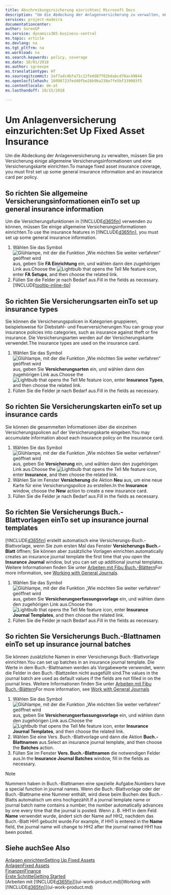 ```yaml
---
title: Abschreibungsrsicherung einrichten| Microsoft Docs
description: "Um die Abdeckung der Anlagenversicherung zu verwalten, müssen Sie pro Versicherung einige allgemeine Versicherungsinformationen und eine Versicherungskarte einrichten."
services: project-madeira
documentationcenter: 
author: SorenGP
ms.service: dynamics365-business-central
ms.topic: article
ms.devlang: na
ms.tgt_pltfrm: na
ms.workload: na
ms.search.keywords: policy, coverage
ms.date: 10/01/2018
ms.author: sgroespe
ms.translationtype: HT
ms.sourcegitcommit: 2af7adc4bfa71c12fedd87f02bdabcd78ac49844
ms.openlocfilehash: 16098723fed40fbe26b9ba238e7fe5bf339003f5
ms.contentlocale: de-at
ms.lasthandoff: 10/15/2018

---
```

# <a name="set-up-fixed-asset-insurance"></a><span data-ttu-id="17c9d-103">Um Anlagenversicherung einzurichten:</span><span class="sxs-lookup"><span data-stu-id="17c9d-103">Set Up Fixed Asset Insurance</span></span>
<span data-ttu-id="17c9d-104">Um die Abdeckung der Anlagenversicherung zu verwalten, müssen Sie pro Versicherung einige allgemeine Versicherungsinformationen und eine Versicherungskarte einrichten.</span><span class="sxs-lookup"><span data-stu-id="17c9d-104">To manage fixed asset insurance coverage, you must first set up some general insurance information and an insurance card per policy.</span></span>

## <a name="to-set-up-general-insurance-information"></a><span data-ttu-id="17c9d-105">So richten Sie allgemeine Versicherungsinformationen ein</span><span class="sxs-lookup"><span data-stu-id="17c9d-105">To set up general insurance information</span></span>
<span data-ttu-id="17c9d-106">Um die Versicherungsfunktionen in [!INCLUDE[d365fin](includes/d365fin_md.md)]  verwenden zu können, müssen Sie einige allgemeine Versicherungsinformationen einrichten.</span><span class="sxs-lookup"><span data-stu-id="17c9d-106">To use the insurance features in [!INCLUDE[d365fin](includes/d365fin_md.md)], you must set up some general insurance information.</span></span>  

1. <span data-ttu-id="17c9d-107">Wählen Sie das Symbol ![Glühlampe, mit der die Funktion „Wie möchten Sie weiter verfahren“ geöffnet wird](media/ui-search/search_small.png "Wie möchten Sie weiter verfahren?") aus, geben Sie **FA Einrichtung** ein, und wählen dann den zugehörigen Link aus.</span><span class="sxs-lookup"><span data-stu-id="17c9d-107">Choose the ![Lightbulb that opens the Tell Me feature](media/ui-search/search_small.png "Tell me what you want to do") icon, enter **FA Setups**, and then choose the related link.</span></span>  
2. <span data-ttu-id="17c9d-108">Füllen Sie die Felder je nach Bedarf aus.</span><span class="sxs-lookup"><span data-stu-id="17c9d-108">Fill in the fields as necessary.</span></span> [!INCLUDE[tooltip-inline-tip](includes/tooltip-inline-tip_md.md)]  

## <a name="to-set-up-insurance-types"></a><span data-ttu-id="17c9d-109">So richten Sie Versicherungsarten ein</span><span class="sxs-lookup"><span data-stu-id="17c9d-109">To set up insurance types</span></span>
<span data-ttu-id="17c9d-110">Sie können die Versicherungspolicen in Kategorien gruppieren, beispielsweise für Diebstahl- und Feuerversicherungen.</span><span class="sxs-lookup"><span data-stu-id="17c9d-110">You can group your insurance policies into categories, such as insurance against theft or fire insurance.</span></span> <span data-ttu-id="17c9d-111">Die Versicherungsarten werden auf der Versicherungskarte verwendet.</span><span class="sxs-lookup"><span data-stu-id="17c9d-111">The insurance types are used on the insurance card.</span></span>

1. <span data-ttu-id="17c9d-112">Wählen Sie das Symbol ![Glühlampe, mit der die Funktion „Wie möchten Sie weiter verfahren“ geöffnet wird](media/ui-search/search_small.png "Wie möchten Sie weiter verfahren?") aus, geben Sie **Versicherungsarten** ein, und wählen dann den zugehörigen Link aus.</span><span class="sxs-lookup"><span data-stu-id="17c9d-112">Choose the ![Lightbulb that opens the Tell Me feature](media/ui-search/search_small.png "Tell me what you want to do") icon, enter **Insurance Types**, and then choose the related link.</span></span>  
2. <span data-ttu-id="17c9d-113">Füllen Sie die Felder je nach Bedarf aus.</span><span class="sxs-lookup"><span data-stu-id="17c9d-113">Fill in the fields as necessary.</span></span>

## <a name="to-set-up-insurance-cards"></a><span data-ttu-id="17c9d-114">So richten Sie Versicherungskarten ein</span><span class="sxs-lookup"><span data-stu-id="17c9d-114">To set up insurance cards</span></span>
<span data-ttu-id="17c9d-115">Sie können die gesammelten Informationen über die einzelnen Versicherungspolicen auf der Versicherungskarte eingeben.</span><span class="sxs-lookup"><span data-stu-id="17c9d-115">You may accumulate information about each insurance policy on the insurance card.</span></span>  

1. <span data-ttu-id="17c9d-116">Wählen Sie das Symbol ![Glühlampe, mit der die Funktion „Wie möchten Sie weiter verfahren“ geöffnet wird](media/ui-search/search_small.png "Wie möchten Sie weiter verfahren?") aus, geben Sie **Versicherung** ein, und wählen dann den zugehörigen Link aus.</span><span class="sxs-lookup"><span data-stu-id="17c9d-116">Choose the ![Lightbulb that opens the Tell Me feature](media/ui-search/search_small.png "Tell me what you want to do") icon, enter **Insurance**, and then choose the related link.</span></span>  
2. <span data-ttu-id="17c9d-117">Wählen Sie im Fenster **Versicherung** die Aktion **Neu** aus, um eine neue Karte für eine Versicherungspolice zu erstellen.</span><span class="sxs-lookup"><span data-stu-id="17c9d-117">In the **Insurance** window, choose the **New** action to create a  new insurance card.</span></span>  
3. <span data-ttu-id="17c9d-118">Füllen Sie die Felder je nach Bedarf aus.</span><span class="sxs-lookup"><span data-stu-id="17c9d-118">Fill in the fields as necessary.</span></span>

## <a name="to-set-up-insurance-journal-templates"></a><span data-ttu-id="17c9d-119">So richten Sie Versicherungs Buch.-Blattvorlagen ein</span><span class="sxs-lookup"><span data-stu-id="17c9d-119">To set up insurance journal templates</span></span>
[!INCLUDE[d365fin](includes/d365fin_md.md)] <span data-ttu-id="17c9d-120">erstellt automatisch eine Versicherungs-Buch.-Blattvorlage, wenn Sie zum ersten Mal das Fenster **Versicherungs Buch.-Blatt** öffnen; Sie können aber zusätzliche Vorlagen einrichten.</span><span class="sxs-lookup"><span data-stu-id="17c9d-120">automatically creates an insurance journal template the first time that you open the **Insurance Journal** window, but you can set up additional journal templates.</span></span> <span data-ttu-id="17c9d-121">Weitere Informationen finden Sie unter [Arbeiten mit Fibu Buch.-Blättern](ui-work-general-journals.md)</span><span class="sxs-lookup"><span data-stu-id="17c9d-121">For more information, see [Working with General Journals](ui-work-general-journals.md).</span></span>  

1. <span data-ttu-id="17c9d-122">Wählen Sie das Symbol ![Glühlampe, mit der die Funktion „Wie möchten Sie weiter verfahren“ geöffnet wird](media/ui-search/search_small.png "Wie möchten Sie weiter verfahren?") aus, geben Sie **Versicherungserfassungsvorlage** ein, und wählen dann den zugehörigen Link aus.</span><span class="sxs-lookup"><span data-stu-id="17c9d-122">Choose the ![Lightbulb that opens the Tell Me feature](media/ui-search/search_small.png "Tell me what you want to do") icon, enter **Insurance Journal Templates**, and then choose the related link.</span></span>  
2. <span data-ttu-id="17c9d-123">Füllen Sie die Felder je nach Bedarf aus.</span><span class="sxs-lookup"><span data-stu-id="17c9d-123">Fill in the fields as necessary.</span></span>

## <a name="to-set-up-insurance-journal-batches"></a><span data-ttu-id="17c9d-124">So richten Sie Versicherungs Buch.-Blattnamen ein</span><span class="sxs-lookup"><span data-stu-id="17c9d-124">To set up insurance journal batches</span></span>
<span data-ttu-id="17c9d-125">Sie können zusätzliche Namen in einer Versicherungs Buch.-Blattvorlage einrichten.</span><span class="sxs-lookup"><span data-stu-id="17c9d-125">You can set up batches in an insurance journal template.</span></span> <span data-ttu-id="17c9d-126">Die Werte in dem Buch.-Blattnamen werden als Vorgabewerte verwendet, wenn die Felder in den Buch.-Blattzeilen nicht ausgefüllt sind.</span><span class="sxs-lookup"><span data-stu-id="17c9d-126">The values in the journal batch are used as default values if the fields are not filled in on the journal lines.</span></span> <span data-ttu-id="17c9d-127">Weitere Informationen finden Sie unter [Arbeiten mit Fibu Buch.-Blättern](ui-work-general-journals.md)</span><span class="sxs-lookup"><span data-stu-id="17c9d-127">For more information, see [Work with General Journals](ui-work-general-journals.md)</span></span>  

1. <span data-ttu-id="17c9d-128">Wählen Sie das Symbol ![Glühlampe, mit der die Funktion „Wie möchten Sie weiter verfahren“ geöffnet wird](media/ui-search/search_small.png "Wie möchten Sie weiter verfahren?") aus, geben Sie **Versicherungserfassungsvorlage** ein, und wählen dann den zugehörigen Link aus.</span><span class="sxs-lookup"><span data-stu-id="17c9d-128">Choose the ![Lightbulb that opens the Tell Me feature](media/ui-search/search_small.png "Tell me what you want to do") icon, enter **Insurance Journal Templates**, and then choose the related link.</span></span>  
2. <span data-ttu-id="17c9d-129">Wählen Sie eine Vers. Buch.-Blattvorlage und dann die Aktion **Buch.-Blattnamen** aus.</span><span class="sxs-lookup"><span data-stu-id="17c9d-129">Select an insurance journal template, and then choose the **Batches** action.</span></span>
3. <span data-ttu-id="17c9d-130">Füllen Sie im Fenster **Vers. Buch.-Blattnamen** die notwendigen Felder aus.</span><span class="sxs-lookup"><span data-stu-id="17c9d-130">In the **Insurance Journal Batches** window, fill in the fields as necessary.</span></span>

> [!NOTE]  
>   <span data-ttu-id="17c9d-131">Nummern haben in Buch.-Blattnamen eine spezielle Aufgabe.</span><span class="sxs-lookup"><span data-stu-id="17c9d-131">Numbers have a special function in journal names.</span></span> <span data-ttu-id="17c9d-132">Wenn die Buch.-Blattvorlage oder der Buch.-Blattname eine Nummer enthält, wird diese beim Buchen des Buch.-Blatts automatisch um eins hochgezählt.</span><span class="sxs-lookup"><span data-stu-id="17c9d-132">If a journal template name or journal batch name contains a number, the number automatically advances by one every time that the journal is posted.</span></span> <span data-ttu-id="17c9d-133">Wenn z. B. HH1 in dem Feld **Name** verwendet wurde, ändert sich der Name auf HH2, nachdem das Buch.-Blatt HH1 gebucht wurde.</span><span class="sxs-lookup"><span data-stu-id="17c9d-133">For example, if HH1 is entered in the **Name** field, the journal name will change to HH2 after the journal named HH1 has been posted.</span></span>

## <a name="see-also"></a><span data-ttu-id="17c9d-134">Siehe auch</span><span class="sxs-lookup"><span data-stu-id="17c9d-134">See Also</span></span>
[<span data-ttu-id="17c9d-135">Anlagen einrichten</span><span class="sxs-lookup"><span data-stu-id="17c9d-135">Setting Up Fixed Assets</span></span>](fa-setup.md)  
[<span data-ttu-id="17c9d-136">Anlagen</span><span class="sxs-lookup"><span data-stu-id="17c9d-136">Fixed Assets</span></span>](fa-manage.md)  
[<span data-ttu-id="17c9d-137">Finanzen</span><span class="sxs-lookup"><span data-stu-id="17c9d-137">Finance</span></span>](finance.md)  
[<span data-ttu-id="17c9d-138">Erste Schritte</span><span class="sxs-lookup"><span data-stu-id="17c9d-138">Getting Started</span></span>](product-get-started.md)  
<span data-ttu-id="17c9d-139">[Arbeiten mit [!INCLUDE[d365fin](includes/d365fin_md.md)]](ui-work-product.md)</span><span class="sxs-lookup"><span data-stu-id="17c9d-139">[Working with [!INCLUDE[d365fin](includes/d365fin_md.md)]](ui-work-product.md)</span></span>

